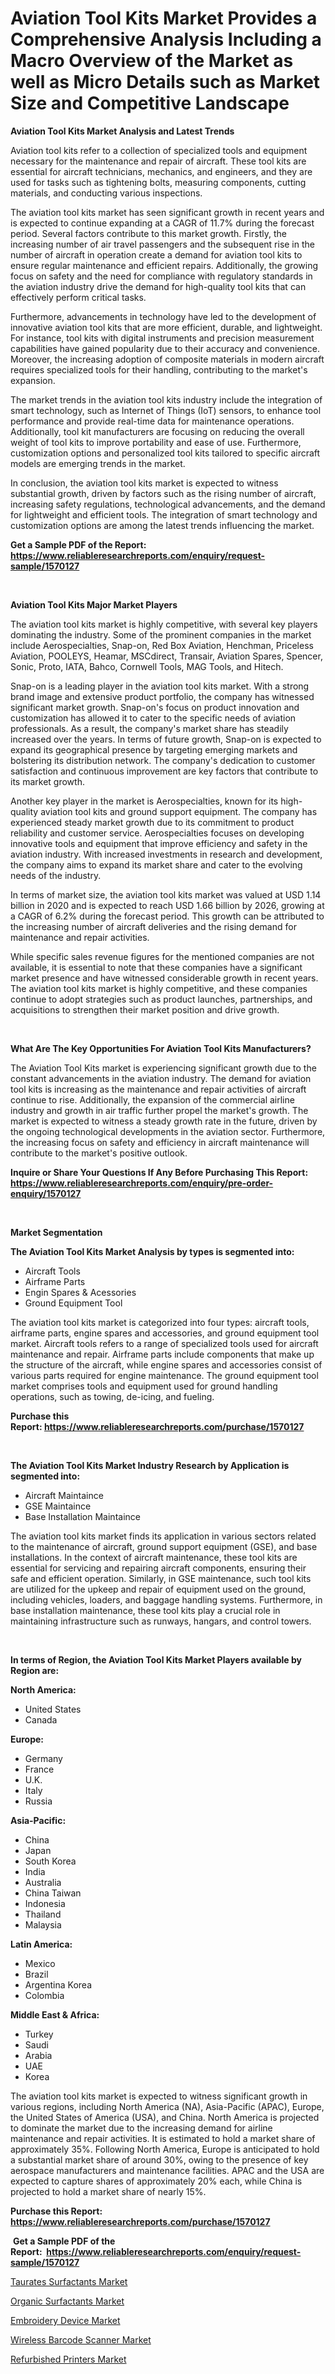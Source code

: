 <p><h1>Aviation Tool Kits Market Provides a Comprehensive Analysis Including a Macro Overview of the Market as well as Micro Details such as Market Size and Competitive Landscape</h1></p><p><strong>Aviation Tool Kits Market Analysis and Latest Trends</strong></p>
<p><p>Aviation tool kits refer to a collection of specialized tools and equipment necessary for the maintenance and repair of aircraft. These tool kits are essential for aircraft technicians, mechanics, and engineers, and they are used for tasks such as tightening bolts, measuring components, cutting materials, and conducting various inspections.</p><p>The aviation tool kits market has seen significant growth in recent years and is expected to continue expanding at a CAGR of 11.7% during the forecast period. Several factors contribute to this market growth. Firstly, the increasing number of air travel passengers and the subsequent rise in the number of aircraft in operation create a demand for aviation tool kits to ensure regular maintenance and efficient repairs. Additionally, the growing focus on safety and the need for compliance with regulatory standards in the aviation industry drive the demand for high-quality tool kits that can effectively perform critical tasks.</p><p>Furthermore, advancements in technology have led to the development of innovative aviation tool kits that are more efficient, durable, and lightweight. For instance, tool kits with digital instruments and precision measurement capabilities have gained popularity due to their accuracy and convenience. Moreover, the increasing adoption of composite materials in modern aircraft requires specialized tools for their handling, contributing to the market's expansion.</p><p>The market trends in the aviation tool kits industry include the integration of smart technology, such as Internet of Things (IoT) sensors, to enhance tool performance and provide real-time data for maintenance operations. Additionally, tool kit manufacturers are focusing on reducing the overall weight of tool kits to improve portability and ease of use. Furthermore, customization options and personalized tool kits tailored to specific aircraft models are emerging trends in the market.</p><p>In conclusion, the aviation tool kits market is expected to witness substantial growth, driven by factors such as the rising number of aircraft, increasing safety regulations, technological advancements, and the demand for lightweight and efficient tools. The integration of smart technology and customization options are among the latest trends influencing the market.</p></p>
<p><strong>Get a Sample PDF of the Report:&nbsp; <a href="https://www.reliableresearchreports.com/enquiry/request-sample/1570127">https://www.reliableresearchreports.com/enquiry/request-sample/1570127</a></strong></p>
<p>&nbsp;</p>
<p><strong>Aviation Tool Kits Major Market Players</strong></p>
<p><p>The aviation tool kits market is highly competitive, with several key players dominating the industry. Some of the prominent companies in the market include Aerospecialties, Snap-on, Red Box Aviation, Henchman, Priceless Aviation, POOLEYS, Heamar, MSCdirect, Transair, Aviation Spares, Spencer, Sonic, Proto, IATA, Bahco, Cornwell Tools, MAG Tools, and Hitech.</p><p>Snap-on is a leading player in the aviation tool kits market. With a strong brand image and extensive product portfolio, the company has witnessed significant market growth. Snap-on's focus on product innovation and customization has allowed it to cater to the specific needs of aviation professionals. As a result, the company's market share has steadily increased over the years. In terms of future growth, Snap-on is expected to expand its geographical presence by targeting emerging markets and bolstering its distribution network. The company's dedication to customer satisfaction and continuous improvement are key factors that contribute to its market growth.</p><p>Another key player in the market is Aerospecialties, known for its high-quality aviation tool kits and ground support equipment. The company has experienced steady market growth due to its commitment to product reliability and customer service. Aerospecialties focuses on developing innovative tools and equipment that improve efficiency and safety in the aviation industry. With increased investments in research and development, the company aims to expand its market share and cater to the evolving needs of the industry.</p><p>In terms of market size, the aviation tool kits market was valued at USD 1.14 billion in 2020 and is expected to reach USD 1.66 billion by 2026, growing at a CAGR of 6.2% during the forecast period. This growth can be attributed to the increasing number of aircraft deliveries and the rising demand for maintenance and repair activities.</p><p>While specific sales revenue figures for the mentioned companies are not available, it is essential to note that these companies have a significant market presence and have witnessed considerable growth in recent years. The aviation tool kits market is highly competitive, and these companies continue to adopt strategies such as product launches, partnerships, and acquisitions to strengthen their market position and drive growth.</p></p>
<p>&nbsp;</p>
<p><strong>What Are The Key Opportunities For Aviation Tool Kits Manufacturers?</strong></p>
<p><p>The Aviation Tool Kits market is experiencing significant growth due to the constant advancements in the aviation industry. The demand for aviation tool kits is increasing as the maintenance and repair activities of aircraft continue to rise. Additionally, the expansion of the commercial airline industry and growth in air traffic further propel the market's growth. The market is expected to witness a steady growth rate in the future, driven by the ongoing technological developments in the aviation sector. Furthermore, the increasing focus on safety and efficiency in aircraft maintenance will contribute to the market's positive outlook.</p></p>
<p><strong>Inquire or Share Your Questions If Any Before Purchasing This Report: <a href="https://www.reliableresearchreports.com/enquiry/pre-order-enquiry/1570127">https://www.reliableresearchreports.com/enquiry/pre-order-enquiry/1570127</a></strong></p>
<p>&nbsp;</p>
<p><strong>Market Segmentation</strong></p>
<p><strong>The Aviation Tool Kits Market Analysis by types is segmented into:</strong></p>
<p><ul><li>Aircraft Tools</li><li>Airframe Parts</li><li>Engin Spares & Acessories</li><li>Ground Equipment Tool</li></ul></p>
<p><p>The aviation tool kits market is categorized into four types: aircraft tools, airframe parts, engine spares and accessories, and ground equipment tool market. Aircraft tools refers to a range of specialized tools used for aircraft maintenance and repair. Airframe parts include components that make up the structure of the aircraft, while engine spares and accessories consist of various parts required for engine maintenance. The ground equipment tool market comprises tools and equipment used for ground handling operations, such as towing, de-icing, and fueling.</p></p>
<p><strong>Purchase this Report:&nbsp;<a href="https://www.reliableresearchreports.com/purchase/1570127">https://www.reliableresearchreports.com/purchase/1570127</a></strong></p>
<p>&nbsp;</p>
<p><strong>The Aviation Tool Kits Market Industry Research by Application is segmented into:</strong></p>
<p><ul><li>Aircraft Maintaince</li><li>GSE Maintaince</li><li>Base Installation Maintaince</li></ul></p>
<p><p>The aviation tool kits market finds its application in various sectors related to the maintenance of aircraft, ground support equipment (GSE), and base installations. In the context of aircraft maintenance, these tool kits are essential for servicing and repairing aircraft components, ensuring their safe and efficient operation. Similarly, in GSE maintenance, such tool kits are utilized for the upkeep and repair of equipment used on the ground, including vehicles, loaders, and baggage handling systems. Furthermore, in base installation maintenance, these tool kits play a crucial role in maintaining infrastructure such as runways, hangars, and control towers.</p></p>
<p>&nbsp;</p>
<p><strong>In terms of Region, the Aviation Tool Kits Market Players available by Region are:</strong></p>
<p>
    <p> <strong> North America: </strong>
        <ul>
            <li>United States</li>
            <li>Canada</li>
        </ul>
        </p> 
    <p> <strong> Europe: </strong>
        <ul>
            <li>Germany</li>
            <li>France</li>
            <li>U.K.</li>
            <li>Italy</li>
            <li>Russia</li>
        </ul>
        </p> 
    <p> <strong> Asia-Pacific: </strong>
        <ul>
            <li>China</li>
            <li>Japan</li>
            <li>South Korea</li>
            <li>India</li>
            <li>Australia</li>
            <li>China Taiwan</li>
            <li>Indonesia</li>
            <li>Thailand</li>
            <li>Malaysia</li>
        </ul>
        </p> 
    <p> <strong> Latin America: </strong>
        <ul>
            <li>Mexico</li>
            <li>Brazil</li>
            <li>Argentina Korea</li>
            <li>Colombia</li>
        </ul>
        </p> 
    <p> <strong> Middle East & Africa: </strong>
        <ul>
            <li>Turkey</li>
            <li>Saudi</li>
            <li>Arabia</li>
            <li>UAE</li>
            <li>Korea</li>
        </ul>
    </p>
    </p>
<p><p>The aviation tool kits market is expected to witness significant growth in various regions, including North America (NA), Asia-Pacific (APAC), Europe, the United States of America (USA), and China. North America is projected to dominate the market due to the increasing demand for airline maintenance and repair activities. It is estimated to hold a market share of approximately 35%. Following North America, Europe is anticipated to hold a substantial market share of around 30%, owing to the presence of key aerospace manufacturers and maintenance facilities. APAC and the USA are expected to capture shares of approximately 20% each, while China is projected to hold a market share of nearly 15%.</p></p>
<p><strong>Purchase this Report: <a href="https://www.reliableresearchreports.com/purchase/1570127">https://www.reliableresearchreports.com/purchase/1570127</a></strong></p>
<p>&nbsp;<strong>Get a Sample PDF of the Report:&nbsp;&nbsp;<a href="https://www.reliableresearchreports.com/enquiry/request-sample/1570127">https://www.reliableresearchreports.com/enquiry/request-sample/1570127</a></strong></p>
<p><strong></strong></p>
<p><p><a href="https://medium.com/@sainreportprime/taurates-surfactants-market-size-reveals-the-best-marketing-channels-in-global-industry-02cb28c8aea0">Taurates Surfactants Market</a></p><p><a href="https://medium.com/@sainreportprime/organic-surfactants-market-size-reveals-the-best-marketing-channels-in-global-industry-04c8a29b6165">Organic Surfactants Market</a></p><p><a href="https://github.com/scarol104/Market-Research-Report-List-2/blob/main/embroidery-device-market.md">Embroidery Device Market</a></p><p><a href="https://github.com/dzharov81/Market-Research-Report-List-2/blob/main/wireless-barcode-scanner-market.md">Wireless Barcode Scanner Market</a></p><p><a href="https://medium.com/@sainreportprime/refurbished-printers-market-the-key-to-successful-business-strategy-forecast-till-2030-40241b0eac07">Refurbished Printers Market</a></p></p>
